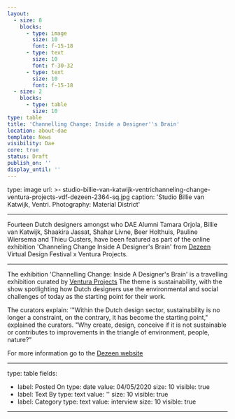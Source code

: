 ```yaml
---
layout:
  - size: 8
    blocks:
      - type: image
        size: 10
        font: f-15-18
      - type: text
        size: 10
        font: f-30-32
      - type: text
        size: 10
        font: f-15-18
  - size: 2
    blocks:
      - type: table
        size: 10
type: table
title: 'Channelling Change: Inside a Designer''s Brain'
location: about-dae
template: News
visibility: Dae
core: true
status: Draft
publish_on: ''
display_until: ''
---
```


type: image
url: >-
  studio-billie-van-katwijk-ventrichanneling-change-ventura-projects-vdf-dezeen-2364-sq.jpg
caption: 'Studio Billie van Katwijk, Ventri. Photography: Material District'

---

Fourteen Dutch designers amongst who DAE Alumni Tamara Orjola, Billie van Katwijk, Shaakira Jassat, Shahar Livne, Beer Holthuis, Pauline Wiersema and Thieu Custers, have been featured as part of the online exhibition 'Channeling Change Inside A Designer's Brain' from [Dezeen](https://www.facebook.com/dezeen/?__tn__=K-R&eid=ARBSlcEsexZhLfZd67B-Ydx8-whJv1HKjqzETv9vOYNHFufRveI0XhvP2XwMU7uNBievb7DZWt8IO0U9&fref=mentions&__xts__%5B0%5D=68.ARD74JCJGzVzjStv6tRvWYqeF-kicMEmporNhLGuPjt7WVjwCmyXmsp1zvQ291n7EzcaX6Ux9ok4MTQzu-lBFpPOliItbexxal91m_VC6cvUVCYmD55BLuLpFsr0Jm140qc2H8A7F1JVL9kdX3Dvnjec-k-ox5_Sj1bC1bRXv6jeIsYaa6bzGVY-vzZ7yEpukw2K3XuzrjrZq_uEjPtNooFI7Zy49xLkSDQOAkbIO0iPEvxS5rv7xlHMUhBlQAF7E_YUzko6qwn5jt0mTm-b_6JsOAEVA7yAS_S3LISrxvR_Cx04KefYFvF23SKQq9FZrWSu4IR3WJDaPZZeMrh_LJPzQA) Virtual Design Festival x Ventura Projects.

---

The exhibition 'Channelling Change: Inside A Designer's Brain' is a travelling exhibition curated by [Ventura Projects](http://www.venturaprojects.com/) The theme is sustainability, with the show spotlighting how Dutch designers use the environmental and social challenges of today as the starting point for their work.
 
The curators explain: '"Within the Dutch design sector, sustainability is no longer a constraint, on the contrary, it has become the starting point," explained the curators. "Why create, design, conceive if it is not sustainable or contributes to improvements in the triangle of environment, people, nature?"
 
For more information go to the [Dezeen website](https://www.dezeen.com/2020/04/29/channelling-change-ventura-projects-vdf/?fbclid=IwAR3yO3jGF1jMotUERcRLZm8u5DrTfxDuwmtRNuIBsj37Joe-KyTZht4d2Ns)

---

type: table
fields:
  - label: Posted On
    type: date
    value: 04/05/2020
    size: 10
    visible: true
  - label: Text By
    type: text
    value: ''
    size: 10
    visible: true
  - label: Category
    type: text
    value: interview
    size: 10
    visible: true

---
